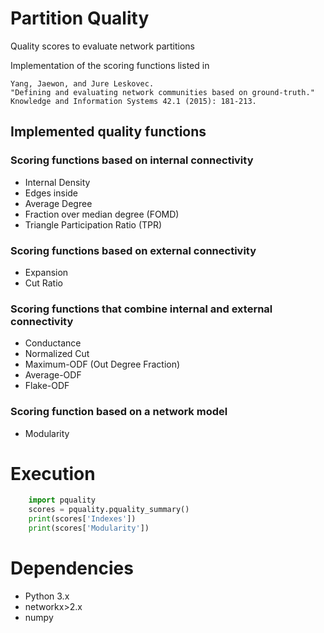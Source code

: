 # Partition Quality
Quality scores to evaluate network partitions

Implementation of the scoring functions listed in

```
Yang, Jaewon, and Jure Leskovec. 
"Defining and evaluating network communities based on ground-truth." 
Knowledge and Information Systems 42.1 (2015): 181-213.
```

## Implemented quality functions

### Scoring functions based on internal connectivity
- Internal Density
- Edges inside
- Average Degree
- Fraction over median degree (FOMD)
- Triangle Participation Ratio (TPR)

### Scoring functions based on external connectivity
- Expansion
- Cut Ratio

### Scoring functions that combine internal and external connectivity
- Conductance
- Normalized Cut
- Maximum-ODF (Out Degree Fraction)
- Average-ODF
- Flake-ODF

### Scoring function based on a network model
- Modularity

# Execution
```python
    import pquality
    scores = pquality.pquality_summary()
    print(scores['Indexes'])
    print(scores['Modularity'])
```

# Dependencies
- Python 3.x
- networkx>2.x
- numpy
